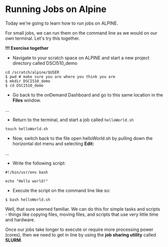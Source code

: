 # Running Jobs on Alpine

Today we're going to learn how to run jobs on ALPINE.

For small jobs, we can run them on the command line as we would on our own terminal. Let's try this together.

**!!! Exercise together**

- Navigate to your scratch space on ALPINE and start a new project directory called DSCI510_demo

```
cd /scratch/alpine/$USER
$ pwd # make sure you are where you think you are
$ mkdir DSCI510_demo
$ cd DSCI510_demo
```

- Go back to the onDemand Dashboard and go to this same location in the **Files** window.

...

- Return to the terminal, and start a job called `helloWorld.sh`

```
touch helloWorld.sh
```

- Now, switch back to the file open helloWorld.sh by pulling down the horizontal dot menu and selecting **Edit:**

...

- Write the following script:

```
#!/bin/usr/env bash
 
echo "Hello world!"
```

- Execute the script on the command line like so:

```
$ bash helloWorld.sh
```

Well, that sure seemed familiar. We can do this for simple tasks and scripts - things like copying files, moving files, and scripts that use very little time and hardware.

Once our jobs take longer to execute or require more processing power (cores), then we need to get in line by using the **job sharing utility** called **SLURM**.
